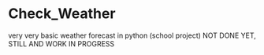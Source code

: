 # Check_Weather
very very basic weather forecast in python (school project)
NOT DONE YET, STILL AND WORK IN PROGRESS
